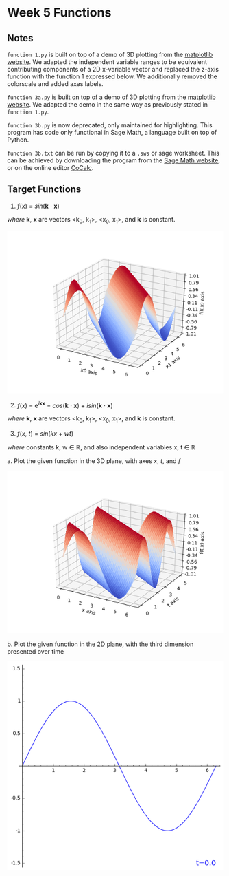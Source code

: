 # Week 5 Functions

## Notes

`function 1.py` is built on top of a demo of 3D plotting from the [matplotlib website](https://matplotlib.org/mpl_toolkits/mplot3d/tutorial.html). We adapted the independent variable ranges to be equivalent contributing components of a 2D x-variable vector and replaced the z-axis function with the function 1 expressed below. We additionally removed the colorscale and added axes labels.

`function 3a.py` is built on top of a demo of 3D plotting from the [matplotlib website](https://matplotlib.org/mpl_toolkits/mplot3d/tutorial.html). We adapted the demo in the same way as previously stated in `function 1.py`.

`function 3b.py` is now deprecated, only maintained for highlighting. This program has code only functional in Sage Math, a language built on top of Python.

`function 3b.txt` can be run by copying it to a `.sws` or sage worksheet. This can be achieved by downloading the program from the [Sage Math website](https://sagemath.org), or on the online editor [CoCalc](https://cocalc.com/app).

## Target Functions

1. *f*(*x*) = *sin*(**k** &sdot; **x**)

*where* **k**, **x** are vectors \<k<sub>0</sub>, k<sub>1</sub>\>, \<x<sub>0</sub>, x<sub>1</sub>\>, and **k** is constant.

![Picture failed to load](https://github.com/jacobkrol/Magnetic-Waves/blob/master/Week%205%20Functions/function%201%20graphics/k=(1,1).png?raw=true)

2. *f*(*x*) = e<sup>*i*__k__**x**</sup> = *cos*(**k** &sdot; **x**) + *isin*(**k** &sdot; **x**)

*where* **k**, **x** are vectors \<k<sub>0</sub>, k<sub>1</sub>\>, \<x<sub>0</sub>, x<sub>1</sub>\>, and **k** is constant.

3. *f*(*x*, *t*) = *sin*(*kx* + *wt*)

*where* constants k, w &isin; &#8477;, and also independent variables x, t &isin; &#8477;

a. Plot the given function in the 3D plane, with axes *x*, *t*, and *f*

![Picture failed to load](https://github.com/jacobkrol/Magnetic-Waves/blob/master/Week%205%20Functions/function%203a%20graphics/k=1,%20w=2.png?raw=true)

b. Plot the given function in the 2D plane, with the third dimension presented over time

![Picture failed to load](https://github.com/jacobkrol/Magnetic-Waves/blob/master/Week%205%20Functions/function%203b%20graphics/k=1,%20w=2.gif?raw=true)
